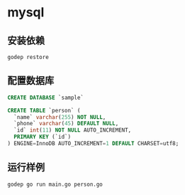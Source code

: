 mysql
=======

## 安装依赖

```
godep restore
```

## 配置数据库

```sql
CREATE DATABASE `sample`

CREATE TABLE `person` (
  `name` varchar(255) NOT NULL,
  `phone` varchar(45) DEFAULT NULL,
  `id` int(11) NOT NULL AUTO_INCREMENT,
  PRIMARY KEY (`id`)
) ENGINE=InnoDB AUTO_INCREMENT=1 DEFAULT CHARSET=utf8;
```

## 运行样例

```
godep go run main.go person.go
```
